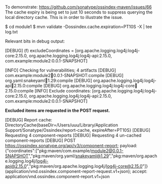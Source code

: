 To demonstrate: https://github.com/sonatype/ossindex-maven/issues/66
The cache expiry is being set to just 10 seconds to suppress querying the local directory cache.  This is in order to illustrate the issue.

$ cd module1
$ mvn validate -Dossindex.cache.expiration=PT10S -X | tee log.txt

Relevant bits in debug output:

[DEBUG]   (f) excludeCoordinates = [org.apache.logging.log4j:log4j-core:2.15.0, org.apache.logging.log4j:log4j-api:2.15.0, com.example:module2:0.0.1-SNAPSHOT]

[INFO] Checking for vulnerabilities; 4 artifacts
[DEBUG]   com.example:module2:jar:0.0.1-SNAPSHOT:compile
[DEBUG]   org.yaml:snakeyaml:jar:1.29:compile
[DEBUG]   org.apache.logging.log4j:log4j-api:jar:2.15.0:compile
[DEBUG]   org.apache.logging.log4j:log4j-core:jar:2.15.0:compile
[INFO] Exclude coordinates: [org.apache.logging.log4j:log4j-core:2.15.0, org.apache.logging.log4j:log4j-api:2.15.0, com.example:module2:0.0.1-SNAPSHOT]

**Excluded items are requested in the POST request.**

[DEBUG] Report cache: DirectoryCache{baseDir=/Users/uuu/Library/Application Support/Sonatype/Ossindex/report-cache, expireAfter=PT10S}
[DEBUG] Requesting 4 component-reports
[DEBUG] Requesting 4 un-cached component-reports
[DEBUG] POST https://ossindex.sonatype.org/api/v3/component-report; payload: {"coordinates":["pkg:maven/com.example/module2@0.0.1-SNAPSHOT","pkg:maven/org.yaml/snakeyaml@1.29","pkg:maven/org.apache.logging.log4j/log4j-api@2.15.0","pkg:maven/org.apache.logging.log4j/log4j-core@2.15.0"]} (application/vnd.ossindex.component-report-request.v1+json); accept: application/vnd.ossindex.component-report.v1+json